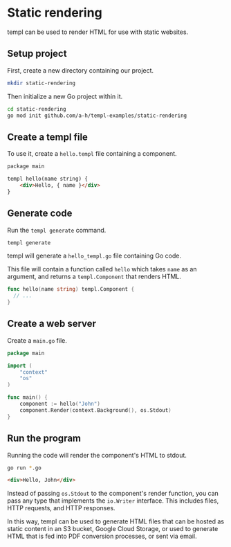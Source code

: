 # Static rendering

templ can be used to render HTML for use with static websites.

## Setup project

First, create a new directory containing our project.

```sh
mkdir static-rendering
```

Then initialize a new Go project within it.

```sh
cd static-rendering
go mod init github.com/a-h/templ-examples/static-rendering
```

## Create a templ file

To use it, create a `hello.templ` file containing a component.

```html
package main

templ hello(name string) {
	<div>Hello, { name }</div>
}
```

## Generate code

Run the `templ generate` command.

```sh
templ generate
```

templ will generate a `hello_templ.go` file containing Go code.

This file will contain a function called `hello` which takes `name` as an argument, and returns a `templ.Component` that renders HTML.

```go
func hello(name string) templ.Component {
  // ...
}
```

## Create a web server

Create a `main.go` file.

```go
package main

import (
	"context"
	"os"
)

func main() {
	component := hello("John")
	component.Render(context.Background(), os.Stdout)
}
```

## Run the program

Running the code will render the component's HTML to stdout.

```sh
go run *.go
```

```html
<div>Hello, John</div>
```

Instead of passing `os.Stdout` to the component's render function, you can pass any type that implements the `io.Writer` interface. This includes files, HTTP requests, and HTTP responses.

In this way, templ can be used to generate HTML files that can be hosted as static content in an S3 bucket, Google Cloud Storage, or used to generate HTML that is fed into PDF conversion processes, or sent via email.
